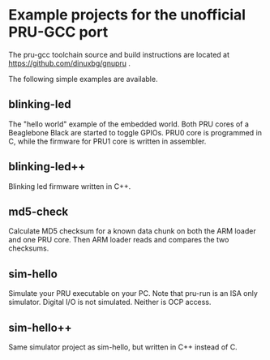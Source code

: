 # Example projects for the unofficial PRU-GCC port

The pru-gcc toolchain source and build instructions are located at https://github.com/dinuxbg/gnupru .

The following simple examples are available.

## blinking-led
The "hello world" example of the embedded world. Both PRU cores of a Beaglebone Black are started to toggle GPIOs. PRU0 core is programmed in C, while the firmware for PRU1 core is written in assembler.

## blinking-led++
Blinking led firmware written in C++.

## md5-check
Calculate MD5 checksum for a known data chunk on both the ARM loader and one PRU core. Then ARM loader reads and compares the two checksums.

## sim-hello
Simulate your PRU executable on your PC. Note that pru-run is an ISA only simulator. Digital I/O is not simulated. Neither is OCP access.

## sim-hello++
Same simulator project as sim-hello, but written in C++ instead of C.
